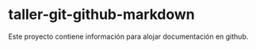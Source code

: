 # taller-git-github-markdown
Este proyecto contiene información para alojar documentación en github.

